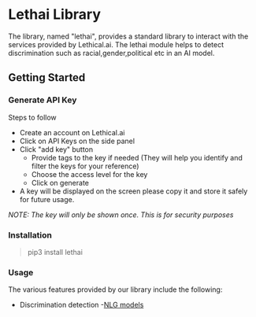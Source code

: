 # Lethai Library
The library, named "lethai", provides a standard library to interact with the services provided by Lethical.ai.
The lethai module helps to detect discrimination such as racial,gender,political etc  in an AI model.


## Getting Started


### Generate API Key
Steps to follow

  - Create an account on Lethical.ai
  - Click on API Keys on the side panel
  - Click "add key" button
    - Provide tags to the key if needed (They will help you identify and filter the keys for your reference)
    - Choose the access level for the key
    - Click on generate
  - A key will be displayed on the screen please copy it and store it safely for future usage.

*NOTE: The key will only be shown once. This is for security purposes*

### Installation
> pip3 install lethai

### Usage
The various features provided by our library include the following:

- Discrimination detection
  -[NLG models](./docs/discrimination.md)
